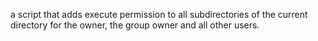 a script that adds execute permission to all subdirectories of the current directory for the owner, the group owner and all other users. 
